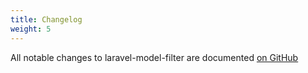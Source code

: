 ```yaml
---
title: Changelog
weight: 5
---
```


All notable changes to laravel-model-filter are documented 
[on GitHub](https://github.com/lacodix/laravel-model-filter/blob/main/CHANGELOG.md)
